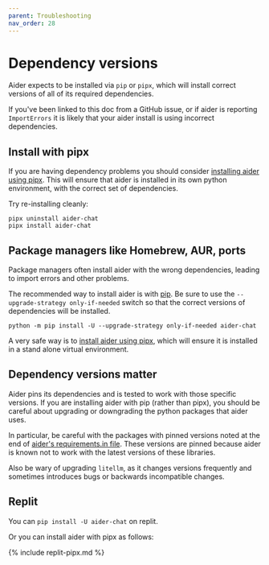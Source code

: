 ```yaml
---
parent: Troubleshooting
nav_order: 28
---
```


# Dependency versions

Aider expects to be installed via `pip` or `pipx`, which will install
correct versions of all of its required dependencies.

If you've been linked to this doc from a GitHub issue, 
or if aider is reporting `ImportErrors`
it is likely that your
aider install is using incorrect dependencies.

## Install with pipx

If you are having dependency problems you should consider
[installing aider using pipx](/docs/install/pipx.html).
This will ensure that aider is installed in its own python environment,
with the correct set of dependencies.

Try re-installing cleanly:

```
pipx uninstall aider-chat
pipx install aider-chat
```

## Package managers like Homebrew, AUR, ports

Package managers often install aider with the wrong dependencies, leading
to import errors and other problems.

The recommended way to 
install aider is with 
[pip](/docs/install/install.html).
Be sure to use the `--upgrade-strategy only-if-needed` switch so that the correct
versions of dependencies will be installed.

```
python -m pip install -U --upgrade-strategy only-if-needed aider-chat
```

A very safe way is to
[install aider using pipx](/docs/install/pipx.html),
which will ensure it is installed in a stand alone virtual environment.

## Dependency versions matter

Aider pins its dependencies and is tested to work with those specific versions.
If you are installing aider with pip (rather than pipx),
you should be careful about upgrading or downgrading the python packages that
aider uses.

In particular, be careful with the packages with pinned versions 
noted at the end of
[aider's requirements.in file](https://github.com/Aider-AI/aider/blob/main/requirements/requirements.in).
These versions are pinned because aider is known not to work with the
latest versions of these libraries.

Also be wary of upgrading `litellm`, as it changes versions frequently
and sometimes introduces bugs or backwards incompatible changes.

## Replit

You can `pip install -U aider-chat` on replit.

Or you can install aider with
pipx as follows:

{% include replit-pipx.md %}
